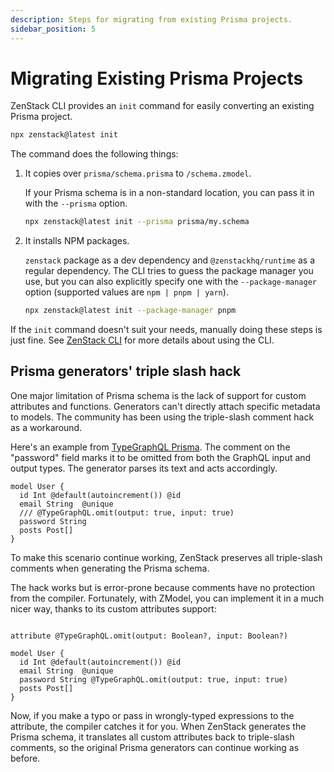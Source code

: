 ```yaml
---
description: Steps for migrating from existing Prisma projects.
sidebar_position: 5
---
```


# Migrating Existing Prisma Projects

ZenStack CLI provides an `init` command for easily converting an existing Prisma project.

```bash
npx zenstack@latest init
```

The command does the following things:

1. It copies over `prisma/schema.prisma` to `/schema.zmodel`.

    If your Prisma schema is in a non-standard location, you can pass it in with the `--prisma` option.

    ```bash
    npx zenstack@latest init --prisma prisma/my.schema
    ```

1. It installs NPM packages.

    `zenstack` package as a dev dependency and `@zenstackhq/runtime` as a regular dependency. The CLI tries to guess the package manager you use, but you can also explicitly specify one with the `--package-manager` option (supported values are `npm | pnpm | yarn`).

    ```bash
    npx zenstack@latest init --package-manager pnpm
    ```

If the `init` command doesn't suit your needs, manually doing these steps is just fine. See [ZenStack CLI](/docs/reference/cli) for more details about using the CLI.

## Prisma generators' triple slash hack

One major limitation of Prisma schema is the lack of support for custom attributes and functions. Generators can't directly attach specific metadata to models. The community has been using the triple-slash comment hack as a workaround.

Here's an example from [TypeGraphQL Prisma](https://prisma.typegraphql.com/). The comment on the "password" field marks it to be omitted from both the GraphQL input and output types. The generator parses its text and acts accordingly.

```zmodel title='schema.prisma'
model User {
  id Int @default(autoincrement()) @id
  email String  @unique
  /// @TypeGraphQL.omit(output: true, input: true)
  password String
  posts Post[]
}
```

To make this scenario continue working, ZenStack preserves all triple-slash comments when generating the Prisma schema.

The hack works but is error-prone because comments have no protection from the compiler. Fortunately, with ZModel, you can implement it in a much nicer way, thanks to its custom attributes support:

```zmodel title='schema.zmodel'

attribute @TypeGraphQL.omit(output: Boolean?, input: Boolean?)

model User {
  id Int @default(autoincrement()) @id
  email String  @unique
  password String @TypeGraphQL.omit(output: true, input: true)
  posts Post[]
}
```

Now, if you make a typo or pass in wrongly-typed expressions to the attribute, the compiler catches it for you. When ZenStack generates the Prisma schema, it translates all custom attributes back to triple-slash comments, so the original Prisma generators can continue working as before.
